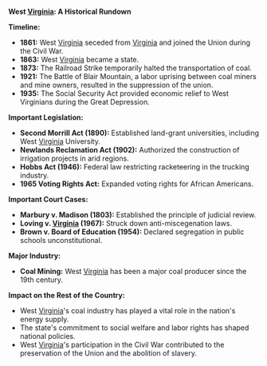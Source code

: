 **West [Virginia](./../virginia/): A Historical Rundown**

**Timeline:**

* **1861:** West [Virginia](./../virginia/) seceded from [Virginia](./../virginia/) and joined the Union during the Civil War.
* **1863:** West [Virginia](./../virginia/) became a state.
* **1873:** The Railroad Strike temporarily halted the transportation of coal.
* **1921:** The Battle of Blair Mountain, a labor uprising between coal miners and mine owners, resulted in the suppression of the union.
* **1935:** The Social Security Act provided economic relief to West Virginians during the Great Depression.

**Important Legislation:**

* **Second Morrill Act (1890):** Established land-grant universities, including West [Virginia](./../virginia/) University.
* **Newlands Reclamation Act (1902):** Authorized the construction of irrigation projects in arid regions.
* **Hobbs Act (1946):** Federal law restricting racketeering in the trucking industry.
* **1965 Voting Rights Act:** Expanded voting rights for African Americans.

**Important Court Cases:**

* **Marbury v. Madison (1803):** Established the principle of judicial review.
* **Loving v. [Virginia](./../virginia/) (1967):** Struck down anti-miscegenation laws.
* **Brown v. Board of Education (1954):** Declared segregation in public schools unconstitutional.

**Major Industry:**

* **Coal Mining:** West [Virginia](./../virginia/) has been a major coal producer since the 19th century.

**Impact on the Rest of the Country:**

* West [Virginia](./../virginia/)'s coal industry has played a vital role in the nation's energy supply.
* The state's commitment to social welfare and labor rights has shaped national policies.
* West [Virginia](./../virginia/)'s participation in the Civil War contributed to the preservation of the Union and the abolition of slavery.